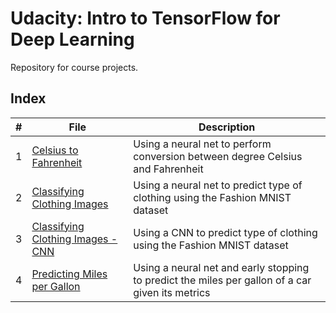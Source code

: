 # Udacity: Intro to TensorFlow for Deep Learning

Repository for course projects.

## Index

| # | File | Description |
| --- | --- | --- |
| 1 | [Celsius to Fahrenheit](./celsius_to_fahrenheit.ipynb) | Using a neural net to perform conversion between degree Celsius and Fahrenheit |
| 2 | [Classifying Clothing Images](./fashion_mnist.ipynb) | Using a neural net to predict type of clothing using the Fashion MNIST dataset  |
| 3 | [Classifying Clothing Images - CNN](./fashion_mnist_cnn.ipynb) | Using a CNN to predict type of clothing using the Fashion MNIST dataset  |
| 4 | [Predicting Miles per Gallon](./miles_per_gallon_prediction.ipynb) | Using a neural net and early stopping to predict the miles per gallon of a car given its metrics  |
